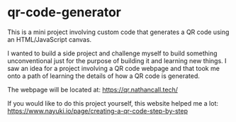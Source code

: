 # qr-code-generator
This is a mini project involving custom code that generates a QR code using an HTML/JavaScript canvas.

I wanted to build a side project and challenge myself to build something unconventional just for the purpose of building it and learning new things. I saw an idea for a project involving a QR code webpage and that took me onto a path of learning the details of how a QR code is generated. 

The webpage will be located at: https://qr.nathancall.tech/

If you would like to do this project yourself, this website helped me a lot: https://www.nayuki.io/page/creating-a-qr-code-step-by-step

